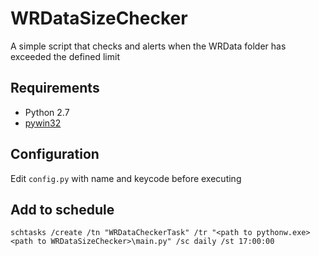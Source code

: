 # WRDataSizeChecker
A simple script that checks and alerts when the WRData folder has exceeded the defined limit

## Requirements
  - Python 2.7
  - [pywin32](https://sourceforge.net/projects/pywin32/files/pywin32/)

## Configuration
Edit ```config.py``` with name and keycode before executing
  
## Add to schedule
```schtasks /create /tn "WRDataCheckerTask" /tr "<path to pythonw.exe> <path to WRDataSizeChecker>\main.py" /sc daily /st 17:00:00```
 
